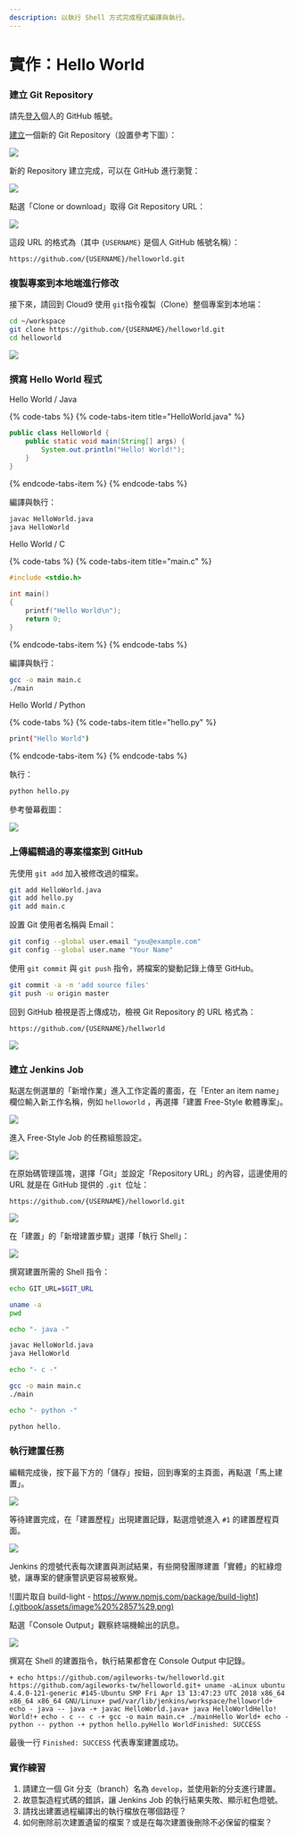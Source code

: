 ```yaml
---
description: 以執行 Shell 方式完成程式編譯與執行。
---
```


# 實作：Hello World

### 建立 Git Repository

請先[登入](https://github.com/new)個人的 GitHub 帳號。

[建立](https://github.com/new)一個新的 Git Repository（設置參考下圖）：

![](.gitbook/assets/image%20%2810%29.png)

新的 Repository 建立完成，可以在 GitHub 進行瀏覽：

![](.gitbook/assets/image%20%2832%29.png)

點選「Clone or download」取得 Git Repository URL：

![](.gitbook/assets/image%20%2835%29.png)

這段 URL 的格式為（其中 `{USERNAME}` 是個人 GitHub 帳號名稱）：

```text
https://github.com/{USERNAME}/helloworld.git
```

### 複製專案到本地端進行修改

接下來，請回到 Cloud9 使用 `git`指令複製（Clone）整個專案到本地端：

```bash
cd ~/workspace
git clone https://github.com/{USERNAME}/helloworld.git
cd helloworld
```

![](.gitbook/assets/image%20%2856%29.png)

### 撰寫 Hello World 程式

Hello World / Java

{% code-tabs %}
{% code-tabs-item title="HelloWorld.java" %}
```java
public class HelloWorld {
    public static void main(String[] args) {
        System.out.println("Hello! World!");
    }
}
```
{% endcode-tabs-item %}
{% endcode-tabs %}

編譯與執行：

```bash
javac HelloWorld.java
java HelloWorld
```

Hello World / C

{% code-tabs %}
{% code-tabs-item title="main.c" %}
```c
#include <stdio.h>

int main()
{
    printf("Hello World\n");
    return 0;
}
```
{% endcode-tabs-item %}
{% endcode-tabs %}

編譯與執行：

```bash
gcc -o main main.c
./main
```

Hello World / Python

{% code-tabs %}
{% code-tabs-item title="hello.py" %}
```bash
print("Hello World")
```
{% endcode-tabs-item %}
{% endcode-tabs %}

執行：

```bash
python hello.py
```

參考螢幕截圖：

![](.gitbook/assets/image%20%2840%29.png)

### 上傳編輯過的專案檔案到 GitHub

先使用 `git add` 加入被修改過的檔案。

```bash
git add HelloWorld.java
git add hello.py
git add main.c
```

設置 Git 使用者名稱與 Email：

```bash
git config --global user.email "you@example.com"
git config --global user.name "Your Name"
```

使用 `git commit` 與 `git push` 指令，將檔案的變動記錄上傳至 GitHub。

```bash
git commit -a -m 'add source files'
git push -u origin master
```

回到 GitHub 檢視是否上傳成功，檢視 Git Repository 的 URL 格式為：

```text
https://github.com/{USERNAME}/hellworld
```

![](.gitbook/assets/image%20%2831%29.png)

### 建立 Jenkins Job

點選左側選單的「新增作業」進入工作定義的畫面，在「Enter an item name」欄位輸入新工作名稱，例如 `helloworld` ，再選擇「建置 Free-Style 軟體專案」。

![](.gitbook/assets/image%20%2848%29.png)

進入 Free-Style Job 的任務組態設定。

![](.gitbook/assets/image%20%281%29.png)

在原始碼管理區塊，選擇「Git」並設定「Repository URL」的內容，這邊使用的 URL 就是在 GitHub 提供的 `.git `位址：

```text
https://github.com/{USERNAME}/helloworld.git
```

![](.gitbook/assets/image%20%2819%29.png)

在「建置」的「新增建置步驟」選擇「執行 Shell」：

![](.gitbook/assets/image%20%2828%29.png)

撰寫建置所需的 Shell 指令：

```bash
echo GIT_URL=$GIT_URL

uname -a
pwd

echo "- java -"

javac HelloWorld.java
java HelloWorld

echo "- c -"

gcc -o main main.c
./main

echo "- python -"

python hello.
```

### 執行建置任務

編輯完成後，按下最下方的「儲存」按鈕，回到專案的主頁面，再點選「馬上建置」。

![](.gitbook/assets/image%20%2825%29.png)

等待建置完成，在「建置歷程」出現建置記錄，點選燈號進入 `#1` 的建置歷程頁面。

![](.gitbook/assets/image%20%2847%29.png)

Jenkins 的燈號代表每次建置與測試結果，有些開發團隊建置「實體」的紅綠燈號，讓專案的健康警訊更容易被察覺。

![&#x5716;&#x7247;&#x53D6;&#x81EA; build-light - https://www.npmjs.com/package/build-light](.gitbook/assets/image%20%2857%29.png)

點選「Console Output」觀察終端機輸出的訊息。

![](.gitbook/assets/image%20%2813%29.png)

撰寫在 Shell 的建置指令，執行結果都會在 Console Output 中記錄。

```text
+ echo https://github.com/agileworks-tw/helloworld.git
https://github.com/agileworks-tw/helloworld.git+ uname -aLinux ubuntu 4.4.0-121-generic #145-Ubuntu SMP Fri Apr 13 13:47:23 UTC 2018 x86_64 x86_64 x86_64 GNU/Linux+ pwd/var/lib/jenkins/workspace/helloworld+ echo - java -- java -+ javac HelloWorld.java+ java HelloWorldHello! World!+ echo - c -- c -+ gcc -o main main.c+ ./mainHello World+ echo - python -- python -+ python hello.pyHello WorldFinished: SUCCESS
```

最後一行 `Finished: SUCCESS` 代表專案建置成功。

### 實作練習

1. 請建立一個 Git 分支（branch）名為 `develop`，並使用新的分支進行建置。
2. 故意製造程式碼的錯誤，讓 Jenkins Job 的執行結果失敗、顯示紅色燈號。
3. 請找出建置過程編譯出的執行檔放在哪個路徑？
4. 如何刪除前次建置遺留的檔案？或是在每次建置後刪除不必保留的檔案？



